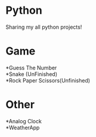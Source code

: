 # Python
Sharing my all python projects!<br/>
# Game<br/>
*Guess The Number<br/>
*Snake (UnFinished)<br/>
*Rock Paper Scissors(Unfinished)
# Other
*Analog Clock<br>
*WeatherApp
